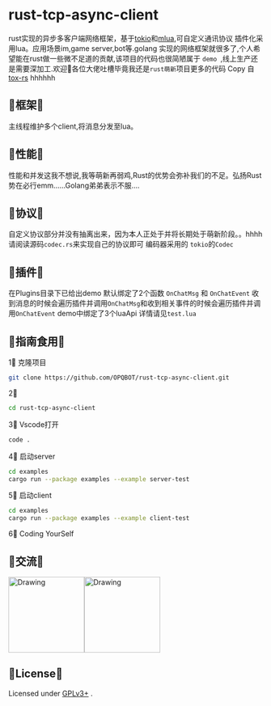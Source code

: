 # rust-tcp-async-client

rust实现的异步多客户端网络框架，基于[tokio](https://github.com/tokio-rs/tokio)和[mlua](https://github.com/khvzak/mlua),可自定义通讯协议
插件化采用lua。应用场景im,game server,bot等.golang 实现的网络框架就很多了,个人希望能在rust做一些微不足道的贡献,该项目的代码也很简陋属于 `demo `,线上生产还是需要深加工.欢迎👏各位大佬吐槽毕竟我还是`rust萌新`项目更多的代码 Copy 自 [tox-rs](https://github.com/tox-rs/tox) hhhhhh

## 🎈框架🎈
主线程维护多个client,将消息分发至lua。

## 🎈性能🎈
性能和并发这我不想说,我等萌新再弱鸡,Rust的优势会弥补我们的不足。弘扬Rust势在必行emm......Golang弟弟表示不服....

## 🎈协议🎈
自定义协议部分并没有抽离出来，因为本人正处于并将长期处于萌新阶段。。hhhh 请阅读源码`codec.rs`来实现自己的协议即可 编码器采用的 `tokio`的`Codec`  

## 🎈插件🎈

在Plugins目录下已给出demo 默认绑定了2个函数 `OnChatMsg` 和 `OnChatEvent` 收到消息的时候会遍历插件并调用`OnChatMsg`和收到相关事件的时候会遍历插件并调用`OnChatEvent` demo中绑定了3个luaApi 详情请见`test.lua`  

## 🎈指南食用🎈

1⃣️ 克隆项目
```bash
git clone https://github.com/OPQBOT/rust-tcp-async-client.git
```
2⃣️

```bash
cd rust-tcp-async-client

```

3⃣️ Vscode打开

```bash
code .
```

4⃣️ 启动server

```bash
cd examples
cargo run --package examples --example server-test
```

5⃣ 启动client

```bash
cd examples
cargo run --package examples --example client-test
```

6⃣ Coding YourSelf

## 🎈交流🎈


<img src="https://camo.githubusercontent.com/93f9b87a271da3b096ebdcd679dac0336531f0281e54c1172f7b965a6f34c6d8/68747470733a2f2f7a332e617831782e636f6d2f323032312f30342f31332f6373685648302e6a7067" alt="Drawing" width="150px" /><img src="https://camo.githubusercontent.com/b470ea479c9676cf02bafa549171bde339bb9e415507daf5ef3fcbe7edd99c72/68747470733a2f2f7a332e617831782e636f6d2f323032312f30342f31332f6373686545562e6a7067" alt="Drawing" width="150px" />

## 🎈License🎈

Licensed under [GPLv3+](/LICENSE) .
